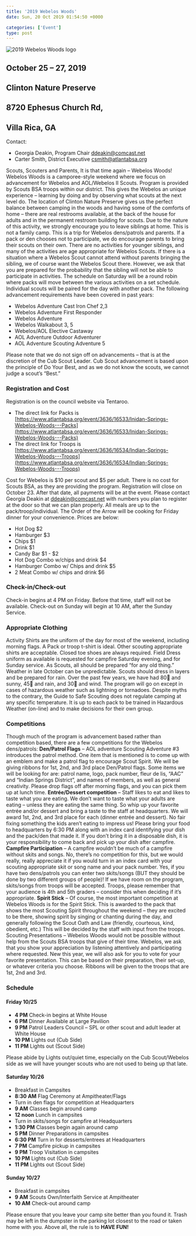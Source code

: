```yaml
---
title: '2019 Webelos Woods'
date: Sun, 20 Oct 2019 01:54:50 +0000

categories: ['Event']
type: post
---
```


![2019 Webelos Woods logo](https://www.indianspringsbsa.org/wp-content/uploads/2019/10/2019WebelosWoods.jpg)

October 25 – 27, 2019
---------------------

Clinton Nature Preserve
-----------------------

8720 Ephesus Church Rd,
-----------------------

Villa Rica, GA
--------------

Contact:

*   Georgia Deakin, Program Chair [ddeakin@comcast.net](mailto:ddeakin@comcast.net)
*   Carter Smith, District Executive [csmith@atlantabsa.org](mailto:csmith@atlantabsa.org)

Scouts, Scouters and Parents, It is that time again – Webelos Woods! Webelos Woods is a camporee-style weekend where we focus on advancement for Webelos and AOL/Webelos II Scouts. Program is provided by Scouts BSA troops within our district. This gives the Webelos an unique experience – learning by doing and by observing what scouts at the next level do. The location of Clinton Nature Preserve gives us the perfect balance between camping in the woods and having some of the comforts of home – there are real restrooms available, at the back of the house for adults and in the permanent restroom building for scouts. Due to the nature of this activity, we strongly encourage you to leave siblings at home. This is not a family camp. This is a trip for Webelos dens/patrols and parents. If a pack or den chooses not to participate, we do encourage parents to bring their scouts on their own. There are no activities for younger siblings, and many of the activities are age appropriate for Webelos Scouts. If there is a situation where a Webelos Scout cannot attend without parents bringing the sibling, we of course want the Webelos Scout there. However, we ask that you are prepared for the probability that the sibling will not be able to participate in activities. The schedule on Saturday will be a round robin where packs will move between the various activities on a set schedule. Individual scouts will be paired for the day with another pack. The following advancement requirements have been covered in past years:

*   Webelos Adventure Cast Iron Chef 2,3
*   Webelos Adventure First Responder
*   Webelos Adventure
*   Webelos Walkabout 3, 5
*   Webelos/AOL Elective Castaway
*   AOL Adventure Outdoor Adventurer
*   AOL Adventure Scouting Adventure 5

Please note that we do not sign off on advancements – that is at the discretion of the Cub Scout Leader. Cub Scout advancement is based upon the principle of Do Your Best, and as we do not know the scouts, we cannot judge a scout’s “Best.”

### Registration and Cost

Registration is on the council website via Tentaroo.

*   The direct link for Packs is [https://www.atlantabsa.org/event/3636/16533/Inidan-Springs-Webelos-Woods---Packs](https://www.atlantabsa.org/event/3636/16533/Inidan-Springs-Webelos-Woods---Packs)
*   The direct link for Troops is [https://www.atlantabsa.org/event/3636/16534/Indian-Springs-Webelos-Woods---Troops](https://www.atlantabsa.org/event/3636/16534/Indian-Springs-Webelos-Woods---Troops)

Cost for Webelos is $10 per scout and $5 per adult. There is no cost for Scouts BSA, as they are providing the program. Registration will close on October 23. After that date, all payments will be at the event. Please contact Georgia Deakin at [ddeakin@comcast.net](mailto:ddeakin@comcast.net) with numbers you plan to register at the door so that we can plan properly. All meals are up to the pack/troop/individual. The Order of the Arrow will be cooking for Friday dinner for your convenience. Prices are below:

*   Hot Dog $2
*   Hamburger $3
*   Chips $1
*   Drink $1
*   Candy Bar $1 - $2
*   Hot Dog Combo w/chips and drink $4
*   Hamburger Combo w/ Chips and drink $5
*   2 Meat Combo w/ chips and drink $6

### Check-in/Check-out

Check-in begins at 4 PM on Friday. Before that time, staff will not be available. Check-out on Sunday will begin at 10 AM, after the Sunday Service.

### Appropriate Clothing

Activity Shirts are the uniform of the day for most of the weekend, including morning flags. A Pack or troop t-shirt is ideal. Other scouting appropriate shirts are acceptable. Closed toe shoes are always required. Field Dress uniform as available is requested for campfire Saturday evening, and for Sunday service. As Scouts, all should be prepared “for any old thing.” Weather in late October can be unpredictable. Scouts should dress in layers and be prepared for rain. Over the past few years, we have had 80 and sunny, 45 and rain, and 30 and wind. The program will go on except in cases of hazardous weather such as lightning or tornadoes. Despite myths to the contrary, the Guide to Safe Scouting does not regulate camping at any specific temperature. It is up to each pack to be trained in Hazardous Weather (on-line) and to make decisions for their own group.

### Competitions

Though much of the program is advancement based rather than competition based, there are a few competitions for the Webelos dens/patrols: **Den/Patrol Flags** – AOL adventure Scouting Adventure #3 introduces the patrol method. One item that is mentioned is to come up with an emblem and make a patrol flag to encourage Scout Spirit. We will be giving ribbons for 1st, 2nd, and 3rd place Den/Patrol flags. Some items we will be looking for are: patrol name, logo, pack number, fleur de lis, “AAC” and “Indian Springs District”, and names of members, as well as general creativity. Please drop flags off after morning flags, and you can pick them up at lunch time. **Entrée/Dessert competition** – Staff likes to eat and likes to taste what you are eating. We don’t want to taste what your adults are eating – unless they are eating the same thing. So whip up your favorite entrée and/or dessert and bring a taste to the staff at headquarters. We will award 1st, 2nd, and 3rd place for each (dinner entrée and dessert). No fair fixing something the kids aren’t eating to impress us! Please bring your food to headquarters by 6:30 PM along with an index card identifying your dish and the pack/den that made it. If you don’t bring it in a disposable dish, it is your responsibility to come back and pick up your dish after campfire. **Campfire Participation** – A campfire wouldn’t be much of a campfire without skits and songs. No, there’s no competition for this, but we would really, really appreciate it if you would turn in an index card with your scouting appropriate skit or song name and your pack number. Yes, if you have two dens/patrols you can enter two skits/songs (BUT they should be done by two different groups of people)! If we have room on the program, skits/songs from troops will be accepted. Troops, please remember that your audience is 4th and 5th graders – consider this when deciding if it’s appropriate. **Spirit Stick** – Of course, the most important competition at Webelos Woods is for the Spirit Stick. This is awarded to the pack that shows the most Scouting Spirit throughout the weekend – they are excited to be there, showing spirit by singing or chanting during the day, and generally following the Scout Oath and Law (friendly, courteous, kind, obedient, etc.) This will be decided by the staff with input from the troops. Scouting Presentations – Webelos Woods would not be possible without help from the Scouts BSA troops that give of their time. Webelos, we ask that you show your appreciation by listening attentively and participating where requested. New this year, we will also ask for you to vote for your favorite presentation. This can be based on their preparation, their set-up, or whatever criteria you choose. Ribbons will be given to the troops that are 1st, 2nd and 3rd.

### Schedule

#### Friday 10/25

*   **4 PM** Check-in begins at White House
*   **6 PM** Dinner Available at Large Pavilion
*   **9 PM** Patrol Leaders Council – SPL or other scout and adult leader at White House
*   **10 PM** Lights out (Cub Side)
*   **11 PM** Lights out (Scout Side)

Please abide by Lights out/quiet time, especially on the Cub Scout/Webelos side as we will have younger scouts who are not used to being up that late.

#### Saturday 10/26

*   Breakfast in Campsites
*   **8:30 AM** Flag Ceremony at Ampitheater/Flags
*   Turn in den flags for competition at Headquarters
*   **9 AM** Classes begin around camp
*   **12 noon** Lunch in campsites
*   Turn in skits/songs for campfire at Headquarters
*   **1:30 PM** Classes begin again around camp
*   **5 PM** Dinner Preparations in campsites
*   **6:30 PM** Turn in for desserts/entrees at Headquarters
*   **7 PM** Campfire pickup in campsites
*   **9 PM** Troop Visitation in campsites
*   **10 PM** Lights out (Cub Side)
*   **11 PM** Lights out (Scout Side)

#### Sunday 10/27

*   Breakfast in campsites
*   **9 AM** Scouts Own/Interfaith Service at Ampitheater
*   **10 AM** Check-out around camp

Please ensure that you leave your camp site better than you found it. Trash may be left in the dumpster in the parking lot closest to the road or taken home with you. Above all, the rule is to **HAVE FUN!**